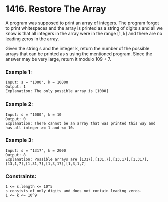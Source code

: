 # 1416. Restore The Array

A program was supposed to print an array of integers. The program forgot to print whitespaces and the array is printed as a string of digits s and all we know is that all integers in the array were in the range [1, k] and there are no leading zeros in the array.

Given the string s and the integer k, return the number of the possible arrays that can be printed as s using the mentioned program. Since the answer may be very large, return it modulo 109 + 7.

 

### Example 1:
```
Input: s = "1000", k = 10000
Output: 1
Explanation: The only possible array is [1000]
```
### Example 2:
```
Input: s = "1000", k = 10
Output: 0
Explanation: There cannot be an array that was printed this way and has all integer >= 1 and <= 10.
```
### Example 3:
```
Input: s = "1317", k = 2000
Output: 8
Explanation: Possible arrays are [1317],[131,7],[13,17],[1,317],[13,1,7],[1,31,7],[1,3,17],[1,3,1,7]
```

### Constraints:
```
1 <= s.length <= 10^5
s consists of only digits and does not contain leading zeros.
1 <= k <= 10^9
```
